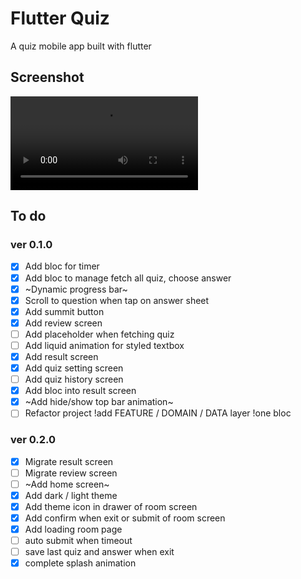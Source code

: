 # Flutter Quiz

A quiz mobile app built with flutter

## Screenshot

<video src='/screenshot/screenshot.mp4'></video>


## To do

### ver 0.1.0
- [x] Add bloc for timer
- [x] Add bloc to manage fetch all quiz, choose answer
- [x] ~Dynamic progress bar~
- [x] Scroll to question when tap on answer sheet
- [x] Add summit button
- [x] Add review screen
- [ ] Add placeholder when fetching quiz
- [ ] Add liquid animation for styled textbox
- [x] Add result screen
- [x] Add quiz setting screen
- [ ] Add quiz history screen
- [x] Add bloc into result screen
- [x] ~Add hide/show top bar animation~
- [ ] Refactor project !add FEATURE / DOMAIN / DATA layer !one bloc 

### ver 0.2.0
- [x] Migrate result screen
- [ ] Migrate review screen
- [ ] ~Add home screen~
- [x] Add dark / light theme
- [x] Add theme icon in drawer of room screen
- [x] Add confirm when exit or submit of room screen
- [x] Add loading room page
- [ ] auto submit when timeout
- [ ] save last quiz and answer when exit
- [x] complete splash animation